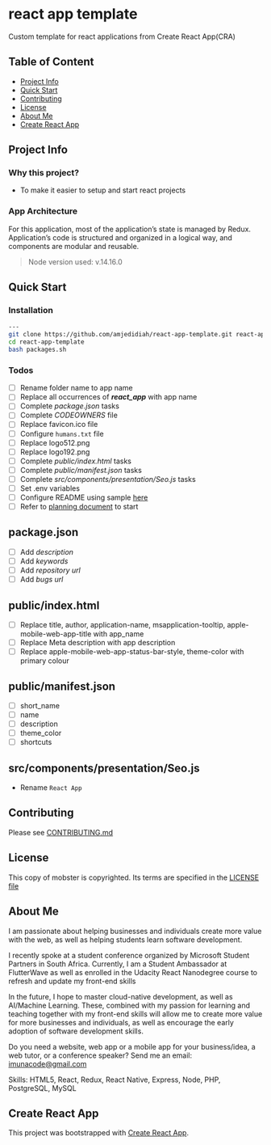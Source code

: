# react app template

Custom template for react applications from Create React App(CRA)

## Table of Content

- [Project Info](#project-info)
- [Quick Start](#quick-start)
- [Contributing](#contributing)
- [License](#license)
- [About Me](#about-me)
- [Create React App](#create-react-app)

## Project Info

### Why this project?

- To make it easier to setup and start react projects

### App Architecture

For this application, most of the application’s state is managed by Redux.
Application’s code is structured and organized in a logical way, and components are modular and reusable.

> Node version used: v.14.16.0

## Quick Start

### Installation

```bash
---
git clone https://github.com/amjedidiah/react-app-template.git react-app-template
cd react-app-template
bash packages.sh
```

### Todos

- [ ] Rename folder name to app name
- [ ] Replace all occurrences of **_react_app_** with app name
- [ ] Complete _package.json_ tasks
- [ ] Complete _CODEOWNERS_ file
- [ ] Replace favicon.ico file
- [ ] Configure `humans.txt` file
- [ ] Replace logo512.png
- [ ] Replace logo192.png
- [ ] Complete _public/index.html_ tasks
- [ ] Complete _public/manifest.json_ tasks
- [ ] Complete _src/components/presentation/Seo.js_ tasks
- [ ] Set .env variables
- [ ] Configure README using sample [here](docs/samples/README.md)
- [ ] Refer to [planning document](docs/planning.md) to start

## package.json

- [ ] Add _description_
- [ ] Add _keywords_
- [ ] Add _repository url_
- [ ] Add _bugs url_

## public/index.html

- [ ] Replace title, author, application-name, msapplication-tooltip, apple-mobile-web-app-title with app_name
- [ ] Replace Meta description with app description
- [ ] Replace apple-mobile-web-app-status-bar-style, theme-color with primary colour

## public/manifest.json

- [ ] short_name
- [ ] name
- [ ] description
- [ ] theme_color
- [ ] shortcuts

## src/components/presentation/Seo.js

- Rename `React App`

## Contributing

Please see [CONTRIBUTING.md](CONTRIBUTING.md)

## License

This copy of mobster is copyrighted. Its terms are specified in the [LICENSE file](LICENSE)

## About Me

I am passionate about helping businesses and individuals create more value with the web, as well as helping students learn software development.

I recently spoke at a student conference organized by Microsoft Student Partners in South Africa. Currently, I am a Student Ambassador at FlutterWave as well as enrolled in the Udacity React Nanodegree course to refresh and update my front-end skills

In the future, I hope to master cloud-native development, as well as AI/Machine Learning. These, combined with my passion for learning and teaching together with my front-end skills will allow me to create more value for more businesses and individuals, as well as encourage the early adoption of software development skills.

Do you need a website, web app or a mobile app for your business/idea, a web tutor, or a conference speaker?
Send me an email: imunacode@gmail.com

Skills: HTML5, React, Redux, React Native, Express, Node, PHP, PostgreSQL, MySQL

## Create React App

This project was bootstrapped with [Create React App](https://github.com/facebookincubator/create-react-app).
